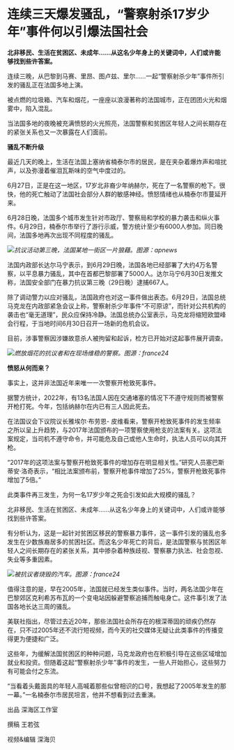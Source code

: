 

# 连续三天爆发骚乱，“警察射杀17岁少年”事件何以引爆法国社会

**北非移民、生活在贫困区、未成年……从这名少年身上的关键词中，人们或许能够找到些许答案。**

连续三晚，从巴黎到马赛、里昂、图卢兹、里尔……一起“警察射杀少年”事件所引发的骚乱正在法国多地上演。

被点燃的垃圾箱、汽车和烟花，一座座以浪漫著称的法国城市，正在团团火光和烟雾中，陷入混乱。

当法国多地的夜晚被充满愤怒的火光照亮，法国警察和贫困区年轻人之间长期存在的紧张关系也又一次暴露在人们面前。

**骚乱不断升级**

最近几天的晚上，生活在法国上塞纳省楠泰尔市的居民，是在夹杂着爆炸声和喧扰声，以及弥漫着催泪瓦斯味的空气中度过的。

6月27日，正是在这一地区，17岁北非裔少年纳赫尔，死在了一名警察的枪下。很快，他的死亡触动了法国社会部分人群的敏感神经。愤怒情绪也从楠泰尔市蔓延开来。

6月28日晚，法国多个城市发生针对市政厅、警察局和学校的暴力袭击和纵火事件。6月29日，楠泰尔市举行了游行示威，警方统计至少有6000人参加。同日晚间，法国多地再次出现不同程度的骚乱。

![](https://inews.gtimg.com/om_bt/OBqCQo1r6h3fyx7ssq29kXZpdfLR8PcfW92MZ0IwISxZ0AA/1000)_抗议活动第三晚，法国某地一街区一片狼藉。图源：apnews_

法国内政部长达尔马宁表示，到6月29日晚，法国各地已经部署了大约4万名警察，以平息暴力骚乱，其中在首都巴黎部署了5000人。达尔马宁6月30日发推文称，法国安全部门在暴力抗议第三晚（29日晚）逮捕667人。

除了调动警力以应对骚乱，法国政府也对这一事件做出表态。6月29日，法国总统马克龙在内政部紧急会议上称，警察射杀少年事件“不可原谅”，而针对公共机构的袭击也“毫无道理”，民众应保持冷静。法国总统办公室表示，马克龙将缩短欧盟峰会行程，于当地时间6月30日召开一场新的危机会议。

目前，涉事警察因涉嫌故意杀人被拘留和起诉，检方已开始对这起事件展开调查。

![](https://inews.gtimg.com/om_bt/OzErirT2KC5ZEjrNO0YXfQnviF3fCBSFcyE4kB_LjWN_oAA/1000)_燃放烟花的抗议者和在现场维稳的警察。图源：france24_

**愤怒从何而来？**

事实上，这并非法国近年来唯一一次警察开枪致死事件。

据警方统计，2022年，有13名法国人因在交通堵塞的情况下不遵守规则而被警察开枪打死。今年，包括纳赫尔在内已有三人因此死去。

在法国议会下议院议长雅埃尔·布劳恩-
皮维看来，警察开枪致死事件的发生频率之所以呈上升趋势，与2017年法国颁布的一项警察使用枪支的法案有关。这项法案规定，当司机不遵守命令，并可能危及自己或他人生命时，执法人员可以向其开枪。

“2017年的这项法案与警察开枪致死事件的增加存在明显相关性。”研究人员塞巴斯蒂安·洛奇表示，“相比法案颁布前，警察开枪事件增加了25%，警察开枪致死事件增加了5倍。”

此类事件再三发生，为何一名17岁少年之死会引发如此大规模的骚乱？

北非移民、生活在贫困区、未成年……从这名少年身上的关键词中，人们或许能够找到些许答案。

有分析认为，这是一起针对贫困区移民的警察暴力事件，这一事件引发的骚乱也多发生在少数族裔居多的贫困社区。而这名少年死亡的背后，是法国警察与贫困区年轻人之间长期存在的紧张关系，其中掺杂着种族歧视、警察暴力执法、社会忽视、失业等多重因素。

![](https://inews.gtimg.com/om_bt/OHlHipya6mLtPkhwzmOoifGblTcdCmjdKo5wxOGIi8h54AA/1000)_被抗议者烧毁的汽车。图源：france24_

值得注意的是，早在2005年，法国就已经发生类似事件。当时，两名法国少年在巴黎郊区克利希苏布瓦的一个变电站因躲避警察追捕而触电身亡。这件事引发了法国各地长达三周的骚乱。

美联社指出，尽管过去近20年，那些法国社会所存在的根深蒂固的顽疾仍然存在，只不过2005年还不流行短视频，而今天的社交媒体无疑让此类事件的传播变得更为便捷和广泛。

这些年，为缓解法国贫困区的种种问题，马克龙政府也在积极引导在这些区域增加就业和投资。但随着这起“警察射杀少年”事件的发生，一些人开始担心，这些努力有可能会付之东流。

“当看着头戴面具的年轻人高喊着那些似曾相识的口号，我想起了2005年发生的那一幕。”一名楠泰尔市居民坦言，他并不想看到过去重演。

出品 深海区工作室

撰稿 王若弦

视频&编辑 深海贝


